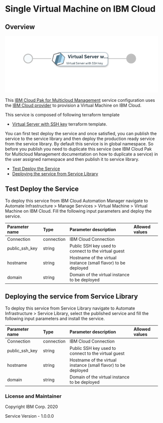 # Single Virtual Machine on IBM Cloud

## Overview
![alt text](./VMOnIBMCloud.png)

This [IBM Cloud Pak for Multicloud Management](https://www.ibm.com/support/knowledgecenter/SSFC4F/product_welcome_cloud_pak.html) service configuration uses the [IBM Cloud provider](https://cloud.ibm.com/docs/terraform?topic=terraform-tf-provider) to provision a Virtual Machine on IBM Cloud.

This service is composed of following terraform template

- [Virtual Server with SSH key](https://github.com/IBM-CAMHub-Open/starterlibrary/tree/2.5/BlueMix/terraform/hcl/scenario1 ) terraform template.

You can first test deploy the service and once satisfied, you can publish the service to the service library and then deploy the production ready service from the service library. 
By default this service is in global namespace. So before you publish you need to duplicate this service (see IBM Cloud Pak for Multicloud Management documentation on how to duplicate a service) in the user assigned namespace and then publish it to service library.

* [Test Deploy the Service](#test-deploy-the-service)
* [Deploying the service from Service Library](#deploying-the-service-from-service-library)

## Test Deploy the Service

To deploy this service from IBM Cloud Automation Manager navigate to Automate Infrastructure > Manage Services  > Virtual Machine > Virtual Machine on IBM Cloud. Fill the following input parameters and deploy the service.

| Parameter name                  | Type            | Parameter description             | Allowed values |
| :---                            | :---            | :---                              | :---           |
| Connection                      | connection      | IBM Cloud Connection              | |
| public_ssh_key                  | string          | Public SSH key used to connect to the virtual guest                                                                                   | |
| hostname                        | string          | Hostname of the virtual instance (small flavor) to be deployed                                                                          | |
| domain                          | string          | Domain of the virtual instance to be deployed                                                                                | |

## Deploying the service from Service Library

To deploy this service from Service Library navigate to Automate Infrastructure > Service Library, select the published service and fill the following input parameters and install the service.

| Parameter name                  | Type            | Parameter description             | Allowed values |
| :---                            | :---            | :---                              | :---           |
| Connection                      | connection      | IBM Cloud Connection              | |
| public_ssh_key                  | string          | Public SSH key used to connect to the virtual guest                                                                                   | |
| hostname                        | string          | Hostname of the virtual instance (small flavor) to be deployed                                                                          | |
| domain                          | string          | Domain of the virtual instance to be deployed                                                                                | |


### License and Maintainer

Copyright IBM Corp. 2020

Service Version - 1.0.0.0  
 